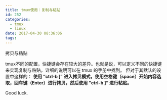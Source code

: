 ```yaml
---
title: tmux使用：复制与粘贴
id: 252
categories:
  - tmux
  - linux
date: 2017-04-30 08:36:06
tags:
---
```


拷贝与粘贴

tmux不同的配置，快捷键会存在较大的差异。也就是说，可以定义不同的快捷键来实现复制与粘贴。详细的说明可以在 tmux 的手册中找到。
但对于其默认的设置中这样的：
**使用 “ctrl-b [" 进入拷贝模式，使用空格键（space）开始内容选取，回车键（Enter）进行拷贝，然后使用 "ctrl-b ]” 进行粘贴。**

Good luck.